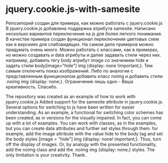# jquery.cookie.js-with-samesite
Репозиторий создан для примера, как можно работать с jquery.cookie.js
В jquery.cookie.js добавлена поддержка атрибута samesite.
Написано несколько вариантов переключения на js для более легкого понимания.
В качестве примера создан функционал переключения цветовых схем как в версииях для слабовидящих.
На самом деле примеров можно придумать очень много. Можно работать с классами, как в примерах, но можно создавать и data атрибуты и далее задавать стили через них. например, добавить тегу body атрибут image со значением hide и задать стили body[image="hide"] img {display: none !important;}. Тем самым отключить показ изображений. Либо по аналогии с представленным функционалом добавить класс noimg и добавить стили .noimg img {display: none;}. Ограничение лишь одно - Ваша креативность. Спасибо.

The repository was created as an example of how to work with jquery.cookie.js
Added support for the samesite attribute in jquery.cookie.js.
Several options for switching to js have been written for easier understanding.
As an example, a functional for switching color schemes has been created, as in versions for the visually impaired.
In fact, you can come up with a lot of examples. You can work with classes, as in the examples, but you can create data attributes and further set styles through them. for example, add the image attribute with the value hide to the body tag and set the body styles [image = "hide"] img {display: none! important;}. Thus, turn off the display of images. Or, by analogy with the presented functionality, add the noimg class and add the .noimg img {display: none;} styles. The only limitation is your creativity. Thank.

